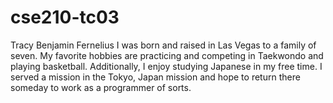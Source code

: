 # cse210-tc03
Tracy Benjamin Fernelius
I was born and raised in Las Vegas to a family of seven. My favorite hobbies are practicing and competing in Taekwondo and playing basketball. Additionally, I enjoy studying Japanese in my free time. I served a mission in the Tokyo, Japan mission and hope to return there someday to work as a programmer of sorts. 
